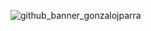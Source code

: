 ![github_banner_gonzalojparra](https://github.com/user-attachments/assets/c7e47f67-2968-4329-ba7c-5d9efae1a9c2)
